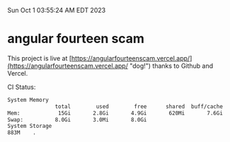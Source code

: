Sun Oct  1 03:55:24 AM EDT 2023

# angular fourteen scam


This project is live at [https://angularfourteenscam.vercel.app/](https://angularfourteenscam.vercel.app/ "dog!") thanks to Github and Vercel.

CI Status: 

```bash
System Memory
               total        used        free      shared  buff/cache   available
Mem:            15Gi       2.8Gi       4.9Gi       620Mi       7.6Gi        11Gi
Swap:          8.0Gi       3.0Mi       8.0Gi
System Storage
883M	.
```
```bash
